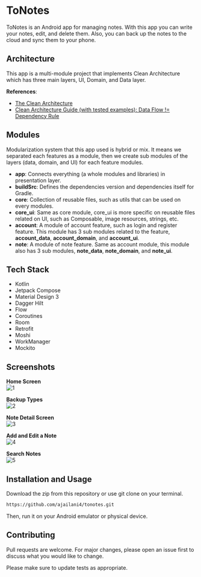 # ToNotes

ToNotes is an Android app for managing notes. With this app you can write your notes, edit, and delete them. Also, you can back up the notes to the cloud and sync them to your phone.

## Architecture

This app is a multi-module project that implements Clean Architecture which has three main layers, UI, Domain, and Data layer.

**References**:
- [The Clean Architecture](https://blog.cleancoder.com/uncle-bob/2012/08/13/the-clean-architecture.html)
- [Clean Architecture Guide (with tested examples): Data Flow != Dependency Rule](https://medium.com/proandroiddev/clean-architecture-data-flow-dependency-rule-615ffdd79e29)

## Modules
Modularization system that this app used is hybrid or mix. It means we separated each features as a module, then we create sub modules of the layers (data, domain, and UI) for each feature modules.
- **app**: Connects everything (a whole modules and libraries) in presentation layer.
- **buildSrc**: Defines the dependencies version and dependencies itself for Gradle.
- **core**: Collection of reusable files, such as utils that can be used on every modules.
- **core_ui**: Same as core module, core_ui is more specific on reusable files related on UI, such as Composable, image resources, strings, etc.
- **account**: A module of account feature, such as login and register feature. This module has 3 sub modules related to the feature, **account_data**, **account_domain**, and **account_ui**.
- **note**: A module of note feature. Same as account module, this module also has 3 sub modules, **note_data**, **note_domain**, and **note_ui**.

## Tech Stack

- Kotlin
- Jetpack Compose
- Material Design 3
- Dagger Hilt
- Flow
- Coroutines
- Room
- Retrofit
- Moshi
- WorkManager
- Mockito

## Screenshots
**Home Screen**<br/>
![1](https://i.postimg.cc/nhYBr02g/Screenshot-2022-08-07-20-38-49-791-com-tonotes-app.jpg)

**Backup Types**<br/>
![2](https://i.postimg.cc/85tStJGt/Screenshot-2022-08-07-20-39-01-184-com-tonotes-app.jpg)

**Note Detail Screen**<br/>
![3](https://i.postimg.cc/7P5Hm9Cz/Screenshot-2022-08-07-20-39-37-950-com-tonotes-app.jpg)

**Add and Edit a Note**<br/>
![4](https://i.postimg.cc/pd0vB5Rk/Screenshot-2022-08-07-21-05-35-610-com-tonotes-app.jpg)

**Search Notes**<br/>
![5](https://i.postimg.cc/HxRCqGJy/Screenshot-2022-08-07-21-06-25-560-com-tonotes-app.jpg)

## Installation and Usage
Download the zip from this repository or use git clone on your terminal.

```bash
https://github.com/ajailani4/tonotes.git
```
Then, run it on your Android emulator or physical device.

## Contributing
Pull requests are welcome. For major changes, please open an issue first to discuss what you would like to change.

Please make sure to update tests as appropriate.
